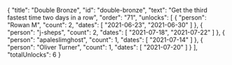 {
  "title": "Double Bronze",
  "id": "double-bronze",
  "text": "Get the third fastest time two days in a row",
  "order": "71",
  "unlocks": [
    {
      "person": "Rowan M",
      "count": 2,
      "dates": [
        "2021-06-23",
        "2021-06-30"
      ]
    },
    {
      "person": "j-sheps",
      "count": 2,
      "dates": [
        "2021-07-18",
        "2021-07-22"
      ]
    },
    {
      "person": "apaleslimghost",
      "count": 1,
      "dates": [
        "2021-07-14"
      ]
    },
    {
      "person": "Oliver Turner",
      "count": 1,
      "dates": [
        "2021-07-20"
      ]
    }
  ],
  "totalUnlocks": 6
}